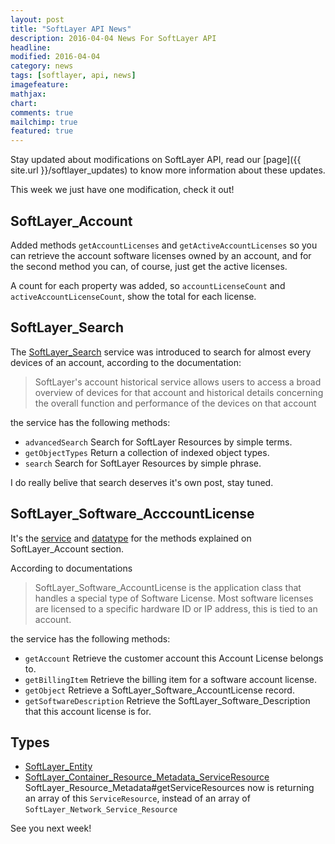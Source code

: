 ```yaml
---
layout: post
title: "SoftLayer API News"
description: 2016-04-04 News For SoftLayer API
headline:
modified: 2016-04-04
category: news
tags: [softlayer, api, news]
imagefeature: 
mathjax: 
chart: 
comments: true
mailchimp: true
featured: true
---
```


Stay updated about modifications on SoftLayer API, read our [page]({{ site.url }}/softlayer_updates) to know more information about these updates.

This week we just have one modification, check it out!

## SoftLayer_Account

Added methods `getAccountLicenses` and `getActiveAccountLicenses` so you can retrieve the account software licenses owned by an account, and for the second method you can, of course, just get the active licenses.

A count for each property was added, so `accountLicenseCount` and `activeAccountLicenseCount`, show the total for each license.

## SoftLayer_Search

The [SoftLayer_Search](http://sldn.softlayer.com/reference/services/SoftLayer_Search) service was introduced to search for almost every devices of an account, according to the documentation:

> SoftLayer's account historical service allows users to access a broad overview of devices for that account and historical details concerning the overall function and performance of the devices on that account

the service has the following methods:

* `advancedSearch` Search for SoftLayer Resources by simple terms.
* `getObjectTypes` Return a collection of indexed object types.
* `search` Search for SoftLayer Resources by simple phrase.

I do really belive that search deserves it's own post, stay tuned.

## SoftLayer_Software_AcccountLicense

It's the [service](http://sldn.softlayer.com/reference/services/SoftLayer_Software_AccountLicense) and [datatype](http://sldn.softlayer.com/reference/datatypes/SoftLayer_Software_AccountLicense) for the methods explained on SoftLayer_Account section.

According to documentations

> SoftLayer_Software_AccountLicense is the application class that handles a special type of Software License. Most software licenses are licensed to a specific hardware ID or IP address, this is tied to an account.

the service has the following methods:

* `getAccount` Retrieve the customer account this Account License belongs to.
* `getBillingItem` Retrieve the billing item for a software account license.
* `getObject` Retrieve a SoftLayer_Software_AccountLicense record.
* `getSoftwareDescription` Retrieve the SoftLayer_Software_Description that this account license is for.

## Types

* [SoftLayer_Entity](http://sldn.softlayer.com/reference/datatypes/SoftLayer_Entity)
* [SoftLayer_Container_Resource_Metadata_ServiceResource](http://sldn.softlayer.com/reference/datatypes/SoftLayer_Container_Resource_Metadata_ServiceResource) SoftLayer_Resource_Metadata#getServiceResources now is returning an array of this `ServiceResource`, instead of an array of `SoftLayer_Network_Service_Resource`


See you next week!